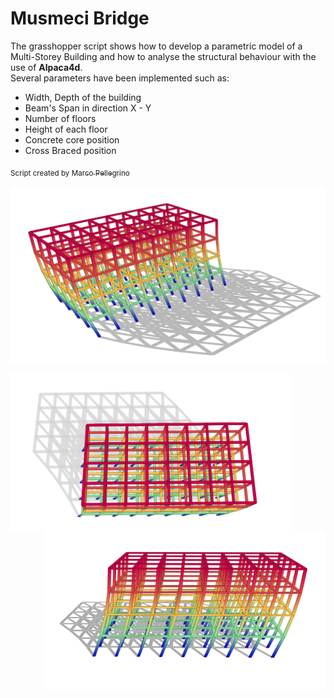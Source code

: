 # Musmeci Bridge

The grasshopper script shows how to develop a parametric model of a Multi-Storey Building and how to analyse the structural behaviour with the use of **Alpaca4d**.<br>
Several parameters have been implemented such as:
<ul>
	<li>Width, Depth of the building</li>
	<li>Beam's Span in direction X - Y</li>
	<li>Number of floors</li>
	<li>Height of each floor</li>
	<li>Concrete core position</li>
	<li>Cross Braced position</li>
</ul>


<sub>Script created by </sub><a href="https://github.com/Marco-Pellegrino/"><sub>Marco Pellegrino</sub></a> 


<p align="center">
<img src="images/image_1.jpg" alt="img_1" width="600" align = "middle">
</p>
<p>
<img src="images/image_2.jpg" alt="img_1" width="450" align="left">
<img src="images/image_3.jpg" alt="img_1" width="450"align="right">
</p>
